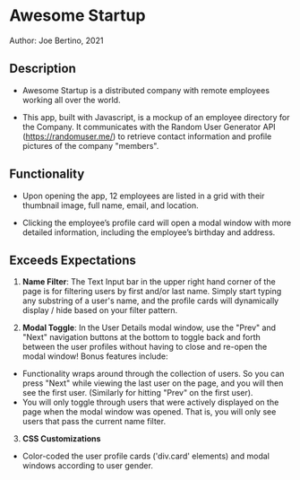 # Awesome Startup
Author: Joe Bertino, 2021

## Description
* Awesome Startup is a distributed company with remote employees working all over the world. 

* This app, built with Javascript, is a mockup of an employee directory for the Company. It communicates with the Random User Generator API (https://randomuser.me/) to retrieve contact information and profile pictures of the company "members".

## Functionality
* Upon opening the app, 12 employees are listed in a grid with their thumbnail image, full name, email, and location.

* Clicking the employee’s profile card will open a modal window with more detailed information, including the employee’s birthday and address.

## Exceeds Expectations 

1) **Name Filter**: The Text Input bar in the upper right hand corner of the page is for filtering users by first and/or last name. Simply start typing any substring of a user's name, and the profile cards will dynamically display / hide based on your filter pattern.

2) **Modal Toggle**: In the User Details modal window, use the "Prev" and "Next" navigation buttons at the bottom to toggle back and forth between the user profiles without having to close and re-open the modal window! Bonus features include:
* Functionality wraps around through the collection of users. So you can press "Next" while viewing the last user on the page, and you will then see the first user. (Similarly for hitting "Prev" on the first user).
* You will only toggle through users that were actively displayed on the page when the modal window was opened. That is, you will only see users that pass the current name filter.

3) **CSS Customizations**
* Color-coded the user profile cards ('div.card' elements) and modal windows according to user gender.